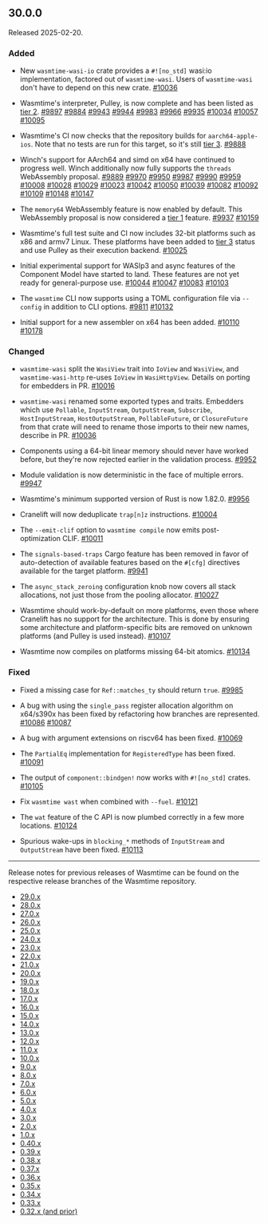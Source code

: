 ## 30.0.0

Released 2025-02-20.

### Added

* New `wasmtime-wasi-io` crate provides a `#![no_std]` wasi:io implementation,
  factored out of `wasmtime-wasi`. Users of `wasmtime-wasi` don't have to
  depend on this new crate.
  [#10036](https://github.com/bytecodealliance/wasmtime/pull/10036)

* Wasmtime's interpreter, Pulley, is now complete and has been listed as
  [tier 2].
  [#9897](https://github.com/bytecodealliance/wasmtime/pull/9897)
  [#9884](https://github.com/bytecodealliance/wasmtime/pull/9884)
  [#9943](https://github.com/bytecodealliance/wasmtime/pull/9943)
  [#9944](https://github.com/bytecodealliance/wasmtime/pull/9944)
  [#9983](https://github.com/bytecodealliance/wasmtime/pull/9983)
  [#9966](https://github.com/bytecodealliance/wasmtime/pull/9966)
  [#9935](https://github.com/bytecodealliance/wasmtime/pull/9935)
  [#10034](https://github.com/bytecodealliance/wasmtime/pull/10034)
  [#10057](https://github.com/bytecodealliance/wasmtime/pull/10057)
  [#10095](https://github.com/bytecodealliance/wasmtime/pull/10095)

* Wasmtime's CI now checks that the repository builds for `aarch64-apple-ios`.
  Note that no tests are run for this target, so it's still [tier 3].
  [#9888](https://github.com/bytecodealliance/wasmtime/pull/9888)

* Winch's support for AArch64 and simd on x64 have continued to progress
  well. Winch additionally now fully supports the `threads` WebAssembly
  proposal.
  [#9889](https://github.com/bytecodealliance/wasmtime/pull/9889)
  [#9970](https://github.com/bytecodealliance/wasmtime/pull/9970)
  [#9950](https://github.com/bytecodealliance/wasmtime/pull/9950)
  [#9987](https://github.com/bytecodealliance/wasmtime/pull/9987)
  [#9990](https://github.com/bytecodealliance/wasmtime/pull/9990)
  [#9959](https://github.com/bytecodealliance/wasmtime/pull/9959)
  [#10008](https://github.com/bytecodealliance/wasmtime/pull/10008)
  [#10028](https://github.com/bytecodealliance/wasmtime/pull/10028)
  [#10029](https://github.com/bytecodealliance/wasmtime/pull/10029)
  [#10023](https://github.com/bytecodealliance/wasmtime/pull/10023)
  [#10042](https://github.com/bytecodealliance/wasmtime/pull/10042)
  [#10050](https://github.com/bytecodealliance/wasmtime/pull/10050)
  [#10039](https://github.com/bytecodealliance/wasmtime/pull/10039)
  [#10082](https://github.com/bytecodealliance/wasmtime/pull/10082)
  [#10092](https://github.com/bytecodealliance/wasmtime/pull/10092)
  [#10109](https://github.com/bytecodealliance/wasmtime/pull/10109)
  [#10148](https://github.com/bytecodealliance/wasmtime/pull/10148)
  [#10147](https://github.com/bytecodealliance/wasmtime/pull/10147)

* The `memory64` WebAssembly feature is now enabled by default. This WebAssembly
  proposal is now considered a [tier 1] feature.
  [#9937](https://github.com/bytecodealliance/wasmtime/pull/9937)
  [#10159](https://github.com/bytecodealliance/wasmtime/pull/10159)

* Wasmtime's full test suite and CI now includes 32-bit platforms such as x86
  and armv7 Linux. These platforms have been added to [tier 3] status and use
  Pulley as their execution backend.
  [#10025](https://github.com/bytecodealliance/wasmtime/pull/10025)

* Initial experimental support for WASIp3 and async features of the Component
  Model have started to land. These features are not yet ready for
  general-purpose use.
  [#10044](https://github.com/bytecodealliance/wasmtime/pull/10044)
  [#10047](https://github.com/bytecodealliance/wasmtime/pull/10047)
  [#10083](https://github.com/bytecodealliance/wasmtime/pull/10083)
  [#10103](https://github.com/bytecodealliance/wasmtime/pull/10103)

* The `wasmtime` CLI now supports using a TOML configuration file via `--config`
  in addition to CLI options.
  [#9811](https://github.com/bytecodealliance/wasmtime/pull/9811)
  [#10132](https://github.com/bytecodealliance/wasmtime/pull/10132)

* Initial support for a new assembler on x64 has been added.
  [#10110](https://github.com/bytecodealliance/wasmtime/pull/10110)
  [#10178](https://github.com/bytecodealliance/wasmtime/pull/10178)

### Changed

* `wasmtime-wasi` split the `WasiView` trait into `IoView` and `WasiView`, and
  `wasmtime-wasi-http` re-uses `IoView` in `WasiHttpView`. Details on porting
  for embedders in PR.
  [#10016](https://github.com/bytecodealliance/wasmtime/pull/10016)

* `wasmtime-wasi` renamed some exported types and traits. Embedders which use
  `Pollable`, `InputStream`, `OutputStream`, `Subscribe`, `HostInputStream`,
  `HostOutputStream`, `PollableFuture`, or `ClosureFuture` from that crate
  will need to rename those imports to their new names, describe in PR.
  [#10036](https://github.com/bytecodealliance/wasmtime/pull/10036)

* Components using a 64-bit linear memory should never have worked before, but
  they're now rejected earlier in the validation process.
  [#9952](https://github.com/bytecodealliance/wasmtime/pull/9952)

* Module validation is now deterministic in the face of multiple errors.
  [#9947](https://github.com/bytecodealliance/wasmtime/pull/9947)

* Wasmtime's minimum supported version of Rust is now 1.82.0.
  [#9956](https://github.com/bytecodealliance/wasmtime/pull/9956)

* Cranelift will now deduplicate `trap[n]z` instructions.
  [#10004](https://github.com/bytecodealliance/wasmtime/pull/10004)

* The `--emit-clif` option to `wasmtime compile` now emits post-optimization
  CLIF.
  [#10011](https://github.com/bytecodealliance/wasmtime/pull/10011)

* The `signals-based-traps` Cargo feature has been removed in favor of
  auto-detection of available features based on the `#[cfg]` directives
  available for the target platform.
  [#9941](https://github.com/bytecodealliance/wasmtime/pull/9941)

* The `async_stack_zeroing` configuration knob now covers all stack allocations,
  not just those from the pooling allocator.
  [#10027](https://github.com/bytecodealliance/wasmtime/pull/10027)

* Wasmtime should work-by-default on more platforms, even those where Cranelift
  has no support for the architecture. This is done by ensuring some
  architecture and platform-specific bits are removed on unknown platforms (and
  Pulley is used instead).
  [#10107](https://github.com/bytecodealliance/wasmtime/pull/10107)

* Wasmtime now compiles on platforms missing 64-bit atomics.
  [#10134](https://github.com/bytecodealliance/wasmtime/pull/10134)

[tier 1]: https://docs.wasmtime.dev/stability-tiers.html#tier-1
[tier 2]: https://docs.wasmtime.dev/stability-tiers.html#tier-2
[tier 3]: https://docs.wasmtime.dev/stability-tiers.html#tier-3

### Fixed

* Fixed a missing case for `Ref::matches_ty` should return `true`.
  [#9985](https://github.com/bytecodealliance/wasmtime/pull/9985)

* A bug with using the `single_pass` register allocation algorithm on x64/s390x
  has been fixed by refactoring how branches are represented.
  [#10086](https://github.com/bytecodealliance/wasmtime/pull/10086)
  [#10087](https://github.com/bytecodealliance/wasmtime/pull/10087)

* A bug with argument extensions on riscv64 has been fixed.
  [#10069](https://github.com/bytecodealliance/wasmtime/pull/10069)

* The `PartialEq` implementation for `RegisteredType` has been fixed.
  [#10091](https://github.com/bytecodealliance/wasmtime/pull/10091)

* The output of `component::bindgen!` now works with `#![no_std]` crates.
  [#10105](https://github.com/bytecodealliance/wasmtime/pull/10105)

* Fix `wasmtime wast` when combined with `--fuel`.
  [#10121](https://github.com/bytecodealliance/wasmtime/pull/10121)

* The `wat` feature of the C API is now plumbed correctly in a few more
  locations.
  [#10124](https://github.com/bytecodealliance/wasmtime/pull/10124)

* Spurious wake-ups in `blocking_*` methods of `InputStream` and `OutputStream`
  have been fixed.
  [#10113](https://github.com/bytecodealliance/wasmtime/pull/10113)

--------------------------------------------------------------------------------

Release notes for previous releases of Wasmtime can be found on the respective
release branches of the Wasmtime repository.

<!-- ARCHIVE_START -->
* [29.0.x](https://github.com/bytecodealliance/wasmtime/blob/release-29.0.0/RELEASES.md)
* [28.0.x](https://github.com/bytecodealliance/wasmtime/blob/release-28.0.0/RELEASES.md)
* [27.0.x](https://github.com/bytecodealliance/wasmtime/blob/release-27.0.0/RELEASES.md)
* [26.0.x](https://github.com/bytecodealliance/wasmtime/blob/release-26.0.0/RELEASES.md)
* [25.0.x](https://github.com/bytecodealliance/wasmtime/blob/release-25.0.0/RELEASES.md)
* [24.0.x](https://github.com/bytecodealliance/wasmtime/blob/release-24.0.0/RELEASES.md)
* [23.0.x](https://github.com/bytecodealliance/wasmtime/blob/release-23.0.0/RELEASES.md)
* [22.0.x](https://github.com/bytecodealliance/wasmtime/blob/release-22.0.0/RELEASES.md)
* [21.0.x](https://github.com/bytecodealliance/wasmtime/blob/release-21.0.0/RELEASES.md)
* [20.0.x](https://github.com/bytecodealliance/wasmtime/blob/release-20.0.0/RELEASES.md)
* [19.0.x](https://github.com/bytecodealliance/wasmtime/blob/release-19.0.0/RELEASES.md)
* [18.0.x](https://github.com/bytecodealliance/wasmtime/blob/release-18.0.0/RELEASES.md)
* [17.0.x](https://github.com/bytecodealliance/wasmtime/blob/release-17.0.0/RELEASES.md)
* [16.0.x](https://github.com/bytecodealliance/wasmtime/blob/release-16.0.0/RELEASES.md)
* [15.0.x](https://github.com/bytecodealliance/wasmtime/blob/release-15.0.0/RELEASES.md)
* [14.0.x](https://github.com/bytecodealliance/wasmtime/blob/release-14.0.0/RELEASES.md)
* [13.0.x](https://github.com/bytecodealliance/wasmtime/blob/release-13.0.0/RELEASES.md)
* [12.0.x](https://github.com/bytecodealliance/wasmtime/blob/release-12.0.0/RELEASES.md)
* [11.0.x](https://github.com/bytecodealliance/wasmtime/blob/release-11.0.0/RELEASES.md)
* [10.0.x](https://github.com/bytecodealliance/wasmtime/blob/release-10.0.0/RELEASES.md)
* [9.0.x](https://github.com/bytecodealliance/wasmtime/blob/release-9.0.0/RELEASES.md)
* [8.0.x](https://github.com/bytecodealliance/wasmtime/blob/release-8.0.0/RELEASES.md)
* [7.0.x](https://github.com/bytecodealliance/wasmtime/blob/release-7.0.0/RELEASES.md)
* [6.0.x](https://github.com/bytecodealliance/wasmtime/blob/release-6.0.0/RELEASES.md)
* [5.0.x](https://github.com/bytecodealliance/wasmtime/blob/release-5.0.0/RELEASES.md)
* [4.0.x](https://github.com/bytecodealliance/wasmtime/blob/release-4.0.0/RELEASES.md)
* [3.0.x](https://github.com/bytecodealliance/wasmtime/blob/release-3.0.0/RELEASES.md)
* [2.0.x](https://github.com/bytecodealliance/wasmtime/blob/release-2.0.0/RELEASES.md)
* [1.0.x](https://github.com/bytecodealliance/wasmtime/blob/release-1.0.0/RELEASES.md)
* [0.40.x](https://github.com/bytecodealliance/wasmtime/blob/release-0.40.0/RELEASES.md)
* [0.39.x](https://github.com/bytecodealliance/wasmtime/blob/release-0.39.0/RELEASES.md)
* [0.38.x](https://github.com/bytecodealliance/wasmtime/blob/release-0.38.0/RELEASES.md)
* [0.37.x](https://github.com/bytecodealliance/wasmtime/blob/release-0.37.0/RELEASES.md)
* [0.36.x](https://github.com/bytecodealliance/wasmtime/blob/release-0.36.0/RELEASES.md)
* [0.35.x](https://github.com/bytecodealliance/wasmtime/blob/release-0.35.0/RELEASES.md)
* [0.34.x](https://github.com/bytecodealliance/wasmtime/blob/release-0.34.0/RELEASES.md)
* [0.33.x](https://github.com/bytecodealliance/wasmtime/blob/release-0.33.0/RELEASES.md)
* [0.32.x (and prior)](https://github.com/bytecodealliance/wasmtime/blob/release-0.32.0/RELEASES.md)
